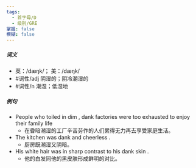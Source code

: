 ```yaml
---
tags:
  - 首字母/D
  - 级别/GRE
掌握: false
模糊: false
---
```

##### 词义
- 英：/dæŋk/； 美：/dæŋk/
- #词性/adj  阴湿的；阴冷潮湿的
- #词性/n  潮湿；低湿地
##### 例句
- People who toiled in dim , dank factories were too exhausted to enjoy their family life
	- 在昏暗潮湿的工厂辛苦劳作的人们累得无力再去享受家庭生活。
- The kitchen was dank and cheerless .
	- 厨房既潮湿又阴暗。
- His white hair was in sharp contrast to his dank skin .
	- 他的白发同他的黑皮肤形成鲜明的对比。
